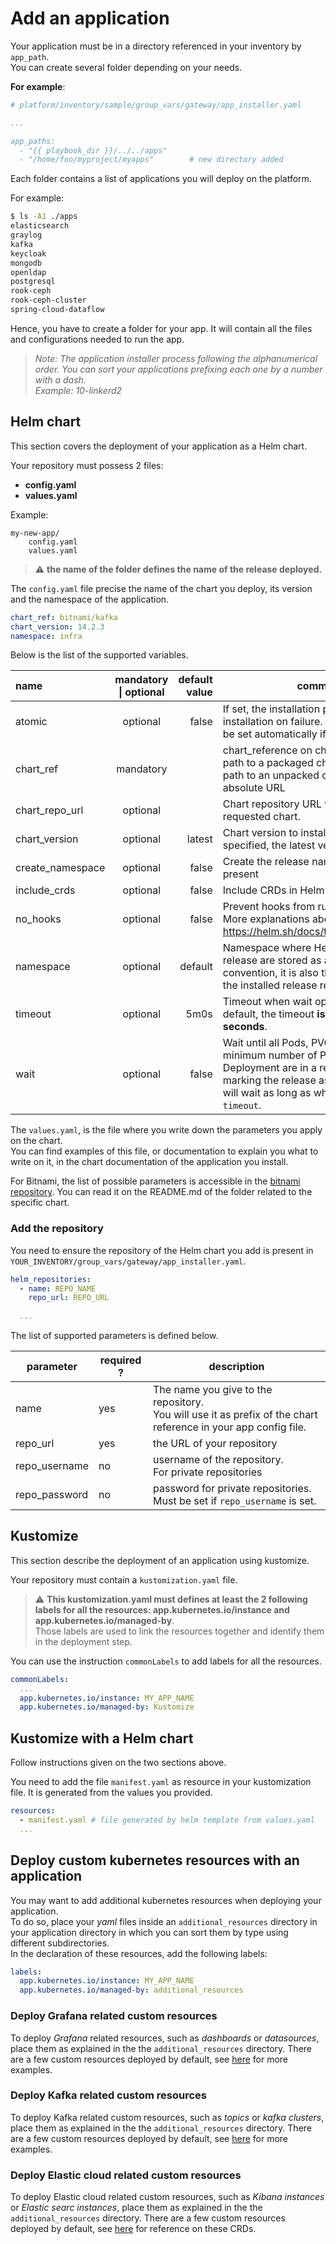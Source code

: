 # Add an application

Your application must be in a directory referenced in your inventory by ```app_path```.  
You can create several folder depending on your needs.

**For example**:

```yaml
# platform/inventory/sample/group_vars/gateway/app_installer.yaml

...

app_paths:
  - "{{ playbook_dir }}/../../apps"
  - "/home/foo/myproject/myapps"        # new directory added
```

Each folder contains a list of applications you will deploy on the platform.

For example: 
```Bash
$ ls -A1 ./apps
elasticsearch
graylog
kafka
keycloak
mongodb
openldap
postgresql
rook-ceph
rook-ceph-cluster
spring-cloud-dataflow
```
Hence, you have to create a folder for your app. It will contain all the files and configurations needed to run the app.

> *Note: The application installer process following the alphanumerical order. You can sort your applications prefixing each one by a number with a dash.*  
*Example: 10-linkerd2*

## Helm chart

This section covers the deployment of your application as a Helm chart.

Your repository must possess 2 files:
- **config.yaml**
- **values.yaml**

Example:
```
my-new-app/
    config.yaml
    values.yaml
```

> :warning: **the name of the folder defines the name of the release deployed.** 

The ```config.yaml``` file precise the name of the chart you deploy, its version and the namespace of the application.

```yaml
chart_ref: bitnami/kafka
chart_version: 14.2.3
namespace: infra
```

Below is the list of the supported variables.

| name | mandatory \| optional | default value | comments |
|:---|:---:|---:|--------------------|
| atomic | optional | false | If set, the installation process deletes the installation on failure. The --wait flag will be set automatically if --atomic is used |
| chart_ref | mandatory | | chart_reference on chart repository<br>path to a packaged chart<br>path to an unpacked chart directory<br>absolute URL |
| chart_repo_url | optional | | Chart repository URL where to locate the requested chart. |
| chart_version | optional | latest | Chart version to install. If this is not specified, the latest version is installed. |
| create_namespace | optional | false | Create the release namespace if not present |
| include_crds | optional | false | Include CRDs in Helm templating |
| no_hooks | optional | false | Prevent hooks from running during install. More explanations about Helm lifecycle at https://helm.sh/docs/topics/charts_hooks/ |
| namespace | optional | default | Namespace where Helm metadata for the release are stored as a secret. By convention, it is also the namespace of the installed release resources. |
| timeout | optional | 5m0s | Timeout when wait option is enabled. By default, the timeout **is set to 300 seconds**. |
| wait | optional | false | Wait until all Pods, PVCs, Services, and minimum number of Pods of a Deployment are in a ready state before marking the release as successful. Helm will wait as long as what is set with ```timeout```. |

The ```values.yaml```, is the file where you write down the parameters you apply on the chart.  
You can find examples of this file, or documentation to explain you what to write on it, in the chart documentation of the application you install.

For Bitnami, the list of possible parameters is accessible in the [bitnami repository](https://github.com/bitnami/charts/tree/master/bitnami). You can read it on the README.&#xfeff;md of the folder related to the specific chart.  

### Add the repository

You need to ensure the repository of the Helm chart you add is present in ```YOUR_INVENTORY/group_vars/gateway/app_installer.yaml```.

```yaml
helm_repositories:
  - name: REPO_NAME
    repo_url: REPO_URL
  
  ...
```
The list of supported parameters is defined below.

| parameter | required ? | description |
| --- | --- | --- |
| name | yes | The name you give to the repository.<br>You will use it as prefix of the chart reference in your app config file. |
| repo_url | yes | the URL of your repository |
| repo_username | no | username of the repository.<br>For private repositories |
| repo_password | no | password for private repositories. Must be set if ```repo_username``` is set. |

## Kustomize

This section describe the deployment of an application using kustomize.

Your repository must contain a ```kustomization.yaml``` file.

> :warning: **This kustomization.yaml must defines at least the 2 following labels for all the resources: app.kubernetes.io/instance and app.kubernetes.io/managed-by**.  
Those labels are used to link the resources together and identify them in the deployment step.  

You can use the instruction ```commonLabels``` to add labels for all the resources.
```yaml
commonLabels:
  ...
  app.kubernetes.io/instance: MY_APP_NAME
  app.kubernetes.io/managed-by: Kustomize
```

## Kustomize with a Helm chart

Follow instructions given on the two sections above.  

You need to add the file ```manifest.yaml``` as resource in your kustomization file.  It is generated from the values you provided.

```yaml
resources:
  - manifest.yaml # file generated by helm template from values.yaml
  ...
```

## Deploy custom kubernetes resources with an application

You may want to add additional kubernetes resources when deploying your application.  
To do so, place your *yaml* files inside an `additional_resources` directory in your application directory in which you can sort them by type using different subdirectories.  
In the declaration of these resources, add the following labels:
```yaml
labels:
  app.kubernetes.io/instance: MY_APP_NAME
  app.kubernetes.io/managed-by: additional_resources
```
### Deploy Grafana related custom resources

To deploy *Grafana* related resources, such as *dashboards* or *datasources*, place them as explained in the the `additional_resources` directory.
There are a few custom resources deployed by default, see [here](https://github.com/grafana-operator/grafana-operator/tree/master/deploy/examples) for more examples.

### Deploy Kafka related custom resources

To deploy Kafka related custom resources, such as *topics* or *kafka clusters*, place them as explained in the the `additional_resources` directory.
There are a few custom resources deployed by default, see [here](https://github.com/strimzi/strimzi-kafka-operator/tree/0.26.0/examples) for more examples.

### Deploy Elastic cloud related custom resources

To deploy Elastic cloud related custom resources, such as *Kibana instances* or *Elastic searc instances*, place them as explained in the the `additional_resources` directory.
There are a few custom resources deployed by default, see [here](https://www.elastic.co/guide/en/cloud-on-k8s/master/k8s-api-reference.html) for reference on these CRDs.

